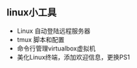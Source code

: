 linux小工具
---

*   Linux 自动登陆远程服务器  
*   tmux 脚本和配置
*   命令行管理virtualbox虚拟机
*   美化Linux终端，添加欢迎信息，更换PS1
